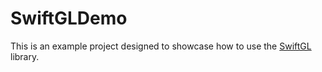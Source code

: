 SwiftGLDemo
===========

This is an example project designed to showcase how to use the [SwiftGL](https://github.com/sbennett912/SwiftGL) library.
